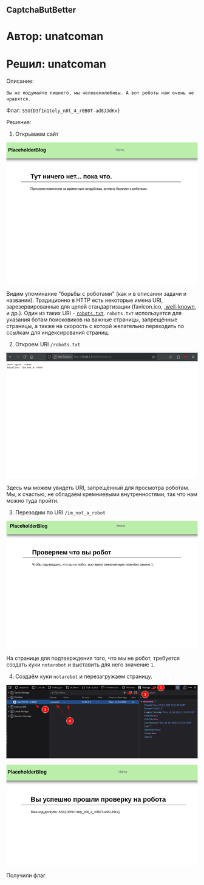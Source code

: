CaptchaButBetter
----------------

# Автор: unatcoman
# Решил: unatcoman


Описание:
```
Вы не подумайте лишнего, мы человеколюбивы. А вот роботы нам очень не нравятся.
```

Флаг: `SSU{D3f1n1tely_n0t_4_r0B0T-ad8JJdKx}`

Решение:
1. Открываем сайт

![Сайт](img/12.png)

Видим упоминание "борьбы с роботами" (как и в описании задачи и названии). Традиционно в HTTP есть некоторые имена URI, зарезервированные для целей стандартизации (favicon.ico, [.well-known](https://en.wikipedia.org/wiki/Well-known_URI), и др.). Один из таких URI - [`robots.txt`](https://ru.wikipedia.org/wiki/%D0%A1%D1%82%D0%B0%D0%BD%D0%B4%D0%B0%D1%80%D1%82_%D0%B8%D1%81%D0%BA%D0%BB%D1%8E%D1%87%D0%B5%D0%BD%D0%B8%D0%B9_%D0%B4%D0%BB%D1%8F_%D1%80%D0%BE%D0%B1%D0%BE%D1%82%D0%BE%D0%B2). `robots.txt` используется для указания ботам поисковиков на важные страницы, запрещённые страницы, а также на скорость с которй желательно переходить по ссылкам для индексирования страниц.

2. Откроем URI `/robots.txt`

![robots.txt](img/13.png)

Здесь мы можем увидеть URI, запрещённый для просмотра роботам. Мы, к счастью, не обладаем кремниевыми внутренностями, так что нам можно туда пройти.

3. Перезодим по URI `/im_not_a_robot`

![im_not_a_robot](img/14.png)

На странице для подтверждения того, что мы не робот, требуется создать куки `notarobot` и выставить для него значение `1`. 

4. Создаём куки `notarobot` и перезагружаем страницу.

![Создаём куки](img/15.png)

![Флаг](img/16.png)

Получили флаг